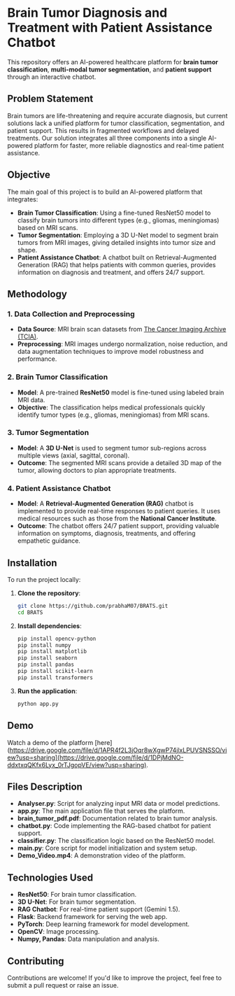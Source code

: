 # Brain Tumor Diagnosis and Treatment with Patient Assistance Chatbot

This repository offers an AI-powered healthcare platform for **brain tumor classification**, **multi-modal tumor segmentation**, and **patient support** through an interactive chatbot. 

## Problem Statement

Brain tumors are life-threatening and require accurate diagnosis, but current solutions lack a unified platform for tumor classification, segmentation, and patient support. This results in fragmented workflows and delayed treatments. Our solution integrates all three components into a single AI-powered platform for faster, more reliable diagnostics and real-time patient assistance.
## Objective

The main goal of this project is to build an AI-powered platform that integrates:

- **Brain Tumor Classification**: Using a fine-tuned ResNet50 model to classify brain tumors into different types (e.g., gliomas, meningiomas) based on MRI scans.
- **Tumor Segmentation**: Employing a 3D U-Net model to segment brain tumors from MRI images, giving detailed insights into tumor size and shape.
- **Patient Assistance Chatbot**: A chatbot built on Retrieval-Augmented Generation (RAG) that helps patients with common queries, provides information on diagnosis and treatment, and offers 24/7 support.

## Methodology

### 1. Data Collection and Preprocessing
- **Data Source**: MRI brain scan datasets from [The Cancer Imaging Archive (TCIA)](https://www.cancerimagingarchive.net/).
- **Preprocessing**: MRI images undergo normalization, noise reduction, and data augmentation techniques to improve model robustness and performance.

### 2. Brain Tumor Classification
- **Model**: A pre-trained **ResNet50** model is fine-tuned using labeled brain MRI data.
- **Objective**: The classification helps medical professionals quickly identify tumor types (e.g., gliomas, meningiomas) from MRI scans.

### 3. Tumor Segmentation
- **Model**: A **3D U-Net** is used to segment tumor sub-regions across multiple views (axial, sagittal, coronal).
- **Outcome**: The segmented MRI scans provide a detailed 3D map of the tumor, allowing doctors to plan appropriate treatments.

### 4. Patient Assistance Chatbot
- **Model**: A **Retrieval-Augmented Generation (RAG)** chatbot is implemented to provide real-time responses to patient queries. It uses medical resources such as those from the **National Cancer Institute**.
- **Outcome**: The chatbot offers 24/7 patient support, providing valuable information on symptoms, diagnosis, treatments, and offering empathetic guidance.

## Installation

To run the project locally:

1. **Clone the repository**:
    ```bash
    git clone https://github.com/prabhaM07/BRATS.git
    cd BRATS
    ```

2. **Install dependencies**:
    ```bash
    pip install opencv-python
    pip install numpy
    pip install matplotlib
    pip install seaborn
    pip install pandas
    pip install scikit-learn
    pip install transformers
    ```

3. **Run the application**:
    ```bash
    python app.py
    ```

## Demo

Watch a demo of the platform [here](https://drive.google.com/file/d/1APR4f2L3jOqr8wXgwP74jlxLPUVSNSSO/view?usp=sharing](https://drive.google.com/file/d/1DPjMdNO-ddxtxqQKfx6Lyx_0rTJgopVE/view?usp=sharing).

## Files Description

- **Analyser.py**: Script for analyzing input MRI data or model predictions.
- **app.py**: The main application file that serves the platform.
- **brain_tumor_pdf.pdf**: Documentation related to brain tumor analysis.
- **chatbot.py**: Code implementing the RAG-based chatbot for patient support.
- **classifier.py**: The classification logic based on the ResNet50 model.
- **main.py**: Core script for model initialization and system setup.
- **Demo_Video.mp4**: A demonstration video of the platform.

## Technologies Used

- **ResNet50**: For brain tumor classification.
- **3D U-Net**: For brain tumor segmentation.
- **RAG Chatbot**: For real-time patient support (Gemini 1.5).
- **Flask**: Backend framework for serving the web app.
- **PyTorch**: Deep learning framework for model development.
- **OpenCV**: Image processing.
- **Numpy, Pandas**: Data manipulation and analysis.

## Contributing

Contributions are welcome! If you'd like to improve the project, feel free to submit a pull request or raise an issue.
